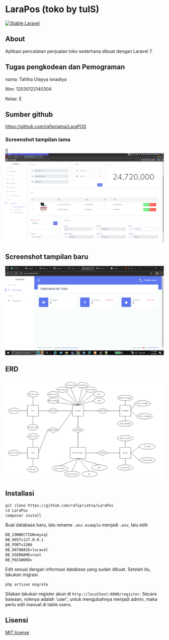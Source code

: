 # LaraPos (toko by tulS)
[![Stable Laravel](https://poser.pugx.org/laravel/framework/v/stable.svg)](https://packagist.org/packages/laravel/framework)

## About
Aplikasi pencatatan penjualan toko sederhana dibuat dengan Laravel 7.

## Tugas pengkodean dan Pemograman
nama: Talitha Ulayya isnadiya

Nim: 12030122140304

Kelas: E

## Sumber github
https://github.com/rafipriatna/LaraPOS

### Screenshot tampilan lama

![
![Screenshot transaksi](transaksi.png)

## Screenshot tampilan baru
![image](https://github.com/TalithaUlayya/PengkodeanDanPemrograman-Sistem-Penjualan-Baju/blob/main/Screenshot%20(718).png)

## ERD
![image](https://github.com/TalithaUlayya/PengkodeanDanPemrograman-Sistem-Penjualan-Baju/blob/main/ERD.png)

## Installasi
```
git clone https://github.com/rafipriatna/LaraPos
cd LaraPos
composer install
```
Buat database baru, lalu rename `.env.example` menjadi `.env`, lalu edit:
```
DB_CONNECTION=mysql
DB_HOST=127.0.0.1
DB_PORT=3306
DB_DATABASE=laravel
DB_USERNAME=root
DB_PASSWORD=
```
Edit sesuai dengan informasi database yang sudah dibuat.
Setelah itu, lakukan migrasi.
```
php artisan migrate
```
Silakan lakukan register akun di `http://localhost:8000/register`. Secara bawaan, rolenya adalah 'user', untuk mengubahnya
menjadi admin, maka perlu edit manual di table users.

## Lisensi
[MIT license](https://opensource.org/licenses/MIT)
